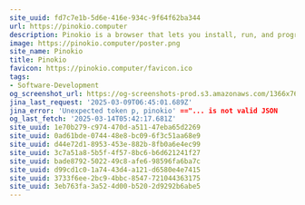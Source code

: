 ```yaml
---
site_uuid: fd7c7e1b-5d6e-416e-934c-9f64f62ba344
url: https://pinokio.computer
description: Pinokio is a browser that lets you install, run, and programmatically control ANY application, automatically.
image: https://pinokio.computer/poster.png
site_name: Pinokio
title: Pinokio
favicon: https://pinokio.computer/favicon.ico
tags:
- Software-Development
og_screenshot_url: https://og-screenshots-prod.s3.amazonaws.com/1366x768/80/false/0d26013b4c18046086c8d7dc7c959f72fa1c4cbbf8804879f267ce27c8c61de8.jpeg
jina_last_request: '2025-03-09T06:45:01.689Z'
jina_error: 'Unexpected token p, pinokio' =="... is not valid JSON
og_last_fetch: '2025-03-14T05:42:17.681Z'
site_uuid: 1e70b279-c974-470d-a511-47eba65d2269
site_uuid: 0ad61bde-0744-48e8-bc09-6f3c51aa68e9
site_uuid: d44e72d1-8953-453e-882b-8fb0a6e4ec99
site_uuid: 3c7a51a8-5b5f-4f57-8bc6-b6d621241f27
site_uuid: bade8792-5022-49c8-afe6-98596fa6ba7c
site_uuid: d99cd1c0-1a74-43d4-a121-d6580e4e7415
site_uuid: 3733f6ee-2bc9-4bbc-8547-721044363175
site_uuid: 3eb763fa-3a52-4d00-b520-2d9292b6abe5
---
```


